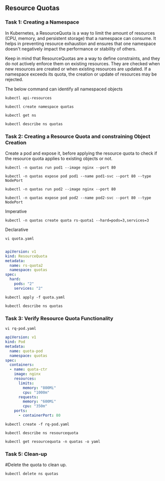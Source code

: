 ## Resource Quotas

### Task 1: Creating a Namespace

In Kubernetes, a ResourceQuota is a way to limit the amount of resources (CPU, memory, and persistent storage) that a namespace can consume. It helps in preventing resource exhaustion and ensures that one namespace doesn't negatively impact the performance or stability of others.

Keep in mind that ResourceQuotas are a way to define constraints, and they do not actively enforce them on existing resources. They are checked when new resources are created or when existing resources are updated. If a namespace exceeds its quota, the creation or update of resources may be rejected.

The below command can identify all namespaced objects
```
kubectl api-resources
```
```
kubectl create namespace quotas
```
```
kubectl get ns
```
```
kubectl describe ns quotas
```


### Task 2: Creating a Resource Quota and constraining Object Creation

Create a pod and expose it, before applying the resource quota to check if the resource quota applies to existing objects or not.
```
kubectl -n quotas run pod1 --image nginx --port 80
```
```
kubectl -n quotas expose pod pod1 --name pod1-svc --port 80 --type NodePort
```
```
kubectl -n quotas run pod2 --image nginx --port 80
```
```
kubectl -n quotas expose pod pod2 --name pod2-svc --port 80 --type NodePort
```
Imperative 
```
kubectl -n quotas create quota rs-quota1 --hard=pods=3,services=3
```
Declarative
```
vi quota.yaml
```
```yaml

apiVersion: v1
kind: ResourceQuota
metadata:
  name: rs-quota2
  namespace: quotas
spec:
  hard:
    pods: "2"
    services: "2"

```
```
kubectl apply -f quota.yaml
```
```
kubectl describe ns quotas
```


### Task 3: Verify Resource Quota Functionality
```
vi rq-pod.yaml
```
```yaml
apiVersion: v1
kind: Pod
metadata:
  name: quota-pod
  namespace: quotas
spec:
  containers:
  - name: quota-ctr
    image: nginx
    resources:
      limits:
        memory: "800Mi"
        cpu: "1000m"
      requests:
        memory: "600Mi"
        cpu: "350m"
    ports:
      - containerPort: 80
```
```	  
kubectl create -f rq-pod.yaml
```
```
kubectl describe ns resourcequota
```
```
kubectl get resourcequota -n quotas -o yaml
```

### Task 5: Clean-up

#Delete the quota to clean up.
```
kubectl delete ns quotas
```

